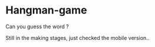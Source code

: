 # Hangman-game
Can you guess the word ?

Still in the making stages, just checked the mobile version..
